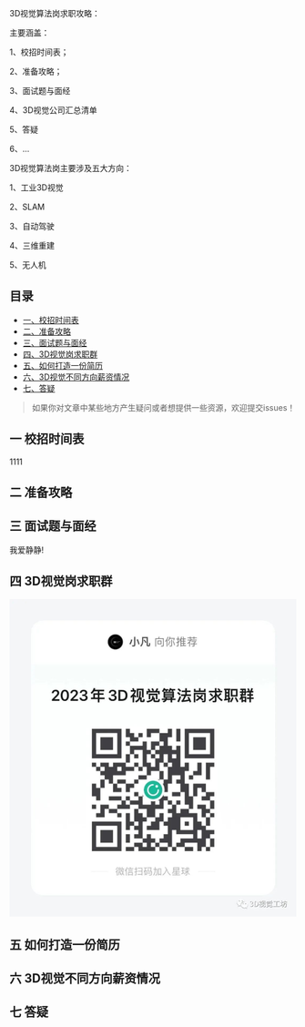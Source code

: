 3D视觉算法岗求职攻略：

主要涵盖：

1、校招时间表；

2、准备攻略；

3、面试题与面经

4、3D视觉公司汇总清单

5、答疑

6、...



3D视觉算法岗主要涉及五大方向：

1、工业3D视觉

2、SLAM

3、自动驾驶

4、三维重建

5、无人机



## 目录

<!-- MarkdownTOC depth=4 -->

- [一、校招时间表](#校招时间表)
- [二、准备攻略](#准备攻略)
- [三、面试题与面经](#面试题与面经)
- [四、3D视觉岗求职群](#3D视觉求职群)
- [五、如何打造一份简历](#简历)
- [六、3D视觉不同方向薪资情况](#薪资)
- [七、答疑](#答疑)



> 如果你对文章中某些地方产生疑问或者想提供一些资源，欢迎提交issues！



<a name="校招时间表"></a>

## 一 校招时间表

1111

<a name="准备攻略"></a>

## 二 准备攻略



<a name="面试题与面经"></a>

## 三 面试题与面经 



我爱静静!



<a name="3D视觉求职群"></a>

## 四 3D视觉岗求职群

![](imgs\求职星球.jpg)



<a name="简历"></a>

## 五 如何打造一份简历



<a name="薪资"></a>

## 六 3D视觉不同方向薪资情况



<a name="答疑"></a>

## 七 答疑